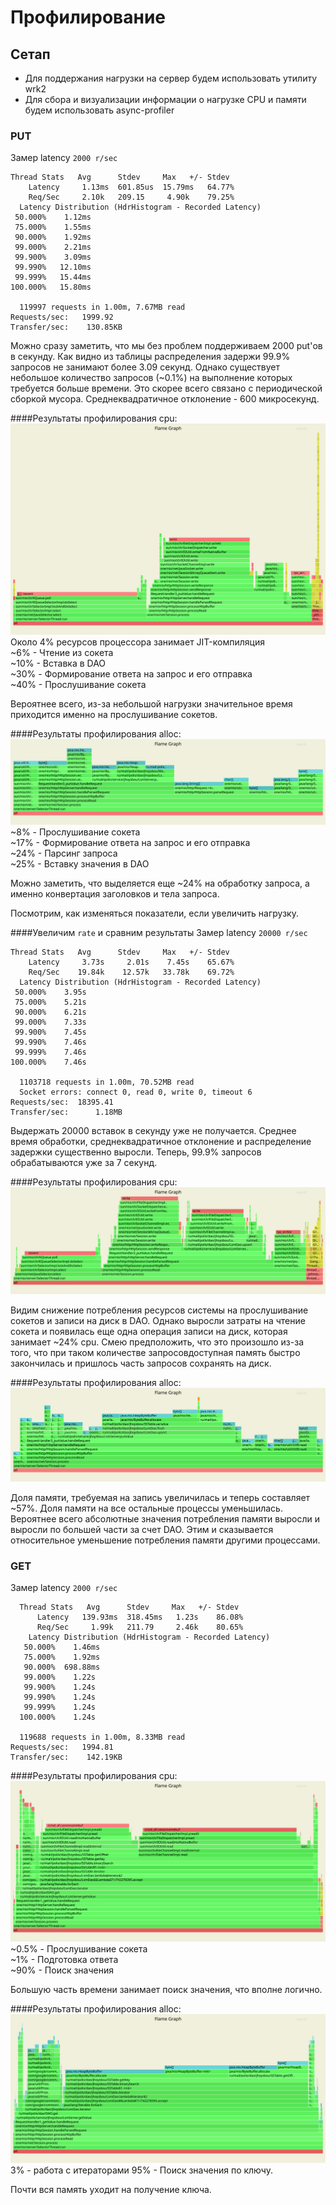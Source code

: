 # Профилирование 
## Сетап
 - Для поддержания нагрузки на сервер будем использовать утилиту wrk2
 - Для сбора и визуализации информации о нагрузке CPU и памяти будем использовать async-profiler
 
### PUT
Замер latency `2000 r/sec`
```
Thread Stats   Avg      Stdev     Max   +/- Stdev
    Latency     1.13ms  601.85us  15.79ms   64.77%
    Req/Sec     2.10k   209.15     4.90k    79.25%
  Latency Distribution (HdrHistogram - Recorded Latency)
 50.000%    1.12ms
 75.000%    1.55ms
 90.000%    1.92ms
 99.000%    2.21ms
 99.900%    3.09ms
 99.990%   12.10ms
 99.999%   15.44ms
100.000%   15.80ms

  119997 requests in 1.00m, 7.67MB read
Requests/sec:   1999.92
Transfer/sec:    130.85KB
```
Можно сразу заметить, что мы без проблем поддерживаем 2000 put'ов в секунду. 
Как видно из таблицы распределения задержи 99.9% запросов не занимают более 3.09 секунд. Однако существует небольшое количество
запросов (~0.1%) на выполнение которых требуется больше времени. Это скорее всего связано с периодической сборкой мусора.
Среднеквадратичное отклонение - 600 микросекунд.

####Результаты профилирования cpu:
![img](./img/put_cpu_2000.svg)
Около 4% ресурсов процессора занимает JIT-компиляция\
~6% - Чтение из сокета\
~10% - Вставка в DAO\
~30% - Формирование ответа на запрос и его отправка\
~40% - Прослушивание сокета


Вероятнее всего, из-за небольшой нагрузки значительное время приходится именно на прослушивание сокетов.

####Результаты профилирования alloc:
![img](./img/put_alloc_2000.svg)
~8% - Прослушивание сокета\
~17% - Формирование ответа на запрос и его отправка\
~24% - Парсинг запроса\
~25% - Вставку значения в DAO

Можно заметить, что выделяется еще ~24% на обработку запроса, а именно конвертация заголовков и тела запроса.

Посмотрим, как изменяться показатели, если увеличить нагрузку.

####Увеличим `rate` и сравним результаты
Замер latency `20000 r/sec`
```
Thread Stats   Avg      Stdev     Max   +/- Stdev
    Latency     3.73s     2.01s    7.45s    65.67%
    Req/Sec    19.84k    12.57k   33.78k    69.72%
  Latency Distribution (HdrHistogram - Recorded Latency)
 50.000%    3.95s 
 75.000%    5.21s 
 90.000%    6.21s 
 99.000%    7.33s 
 99.900%    7.45s 
 99.990%    7.46s 
 99.999%    7.46s 
100.000%    7.46s 

  1103718 requests in 1.00m, 70.52MB read
  Socket errors: connect 0, read 0, write 0, timeout 6
Requests/sec:  18395.41
Transfer/sec:      1.18MB
```
Выдержать 20000 вставок в секунду уже не получается. Среднее время обработки, среднеквадратичное отклонение 
и распределение задержки существенно выросли. Теперь, 99.9% запросов обрабатываются уже за 7 секунд. 

####Результаты профилирования cpu:
![img](./img/put_cpu_20000.svg)

Видим снижение потребления ресурсов системы на прослушивание сокетов и записи на диск в DAO. Однако выросли затраты 
на чтение сокета и появилась еще одна операция записи на диск, которая занимает ~24% cpu. Смею предположить, 
что это произошло из-за того, что при таком количестве запросовдоступная память быстро закончилась и пришлось 
часть запросов сохранять на диск. 

####Результаты профилирования alloc:
![img](./img/put_alloc_20000.svg)

Доля памяти, требуемая на запись увеличилась и теперь составляет ~57%. Доля памяти на все остальные процессы уменьшилась. 
Вероятнее всего абсолютные значения потребления памяти выросли и выросли по большей части за счет DAO. Этим и сказывается 
относительное уменьшение потребления памяти другими процессами. 

### GET
Замер latency `2000 r/sec`
```
  Thread Stats   Avg      Stdev     Max   +/- Stdev
      Latency   139.93ms  318.45ms   1.23s    86.08%
      Req/Sec     1.99k   211.79     2.46k    80.65%
    Latency Distribution (HdrHistogram - Recorded Latency)
   50.000%    1.46ms
   75.000%    1.92ms
   90.000%  698.88ms
   99.000%    1.22s 
   99.900%    1.24s 
   99.990%    1.24s 
   99.999%    1.24s 
  100.000%    1.24s 

  119688 requests in 1.00m, 8.33MB read
Requests/sec:   1994.81
Transfer/sec:    142.19KB
```
####Результаты профилирования cpu:
![img](./img/get_cpu_2000.svg)
~0.5% - Прослушивание сокета\
~1% - Подготовка ответа\
~90% - Поиск значения

Большую часть времени занимает поиск значения, что вполне логично.

####Результаты профилирования alloc:
![img](./img/get_alloc_2000.svg)
3% - работа с итераторами 
95% - Поиск значения по ключу.

Почти вся память уходит на получение ключа.




